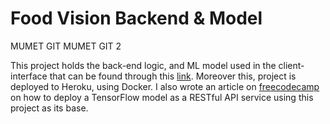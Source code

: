 # Food Vision Backend & Model

MUMET GIT
MUMET GIT 2

This project holds the back-end logic, and ML model used in the client-interface that can be found through this [link](https://food-vision-ruaro.herokuapp.com/). Moreover this, project is deployed to Heroku, using Docker. I also wrote an article on [freecodecamp](https://www.freecodecamp.org/news/deploy-an-ml-model-using-fastapi-and-docker/) on how to deploy a TensorFlow model as a RESTful API service using this project as its base.

